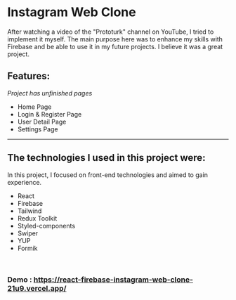 # Instagram Web Clone

After watching a video of the "Prototurk" channel on YouTube, I tried to implement it myself. The main purpose here was to enhance my skills with Firebase and be able to use it in my future projects. I believe it was a great project.


## Features:
*Project has unfinished pages*
- Home Page
- Login & Register Page
- User Detail Page
- Settings Page


---

## The technologies I used in this project were:

In this project, I focused on front-end technologies and aimed to gain experience.

- React
- Firebase
- Tailwind
- Redux Toolkit
- Styled-components
- Swiper
- YUP
- Formik


<br>

### Demo : https://react-firebase-instagram-web-clone-21u9.vercel.app/
